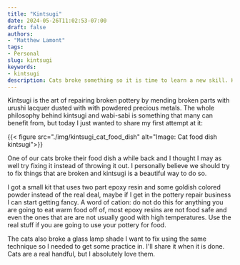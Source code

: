```yaml
---
title: "Kintsugi"
date: 2024-05-26T11:02:53-07:00
draft: false
authors: 
- "Matthew Lamont"
tags: 
- Personal
slug: kintsugi
keywords:
- kintsugi
description: Cats broke something so it is time to learn a new skill. Kintsugi is the art of mending broken pottery using urushi lacquer dusted with with powdered precious metals.
---
```


Kintsugi is the art of repairing broken pottery by mending broken parts with urushi lacquer dusted with with powdered precious metals. The whole philosophy behind kintsugi and wabi-sabi is something that many can benefit from, but today I just wanted to share my first attempt at it:

{{< figure src="./img/kintsugi_cat_food_dish" alt="Image: Cat food dish kintsugi">}}

One of our cats broke their food dish a while back and I thought I may as well try fixing it instead of throwing it out. I personally believe we should try to fix things that are broken and kintsugi is a beautiful way to do so.

I got a small kit that uses two part epoxy resin and some goldish colored powder instead of the real deal, maybe if I get in the pottery repair business I can start getting fancy. A word of cation: do not do this for anything you are going to eat warm food off of, most epoxy resins are not food safe and even the ones that are are not usually good with high temperatures. Use the real stuff if you are going to use your pottery for food.

The cats also broke a glass lamp shade I want to fix using the same technique so I needed to get some practice in. I'll share it when it is done. Cats are a real handful, but I absolutely love them. 
